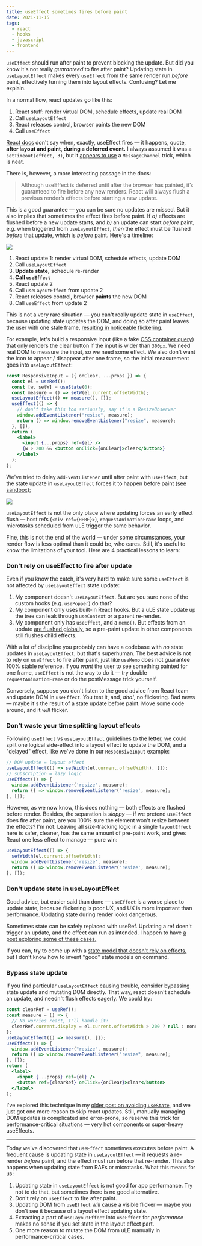 ```yaml
---
title: useEffect sometimes fires before paint
date: 2021-11-15
tags:
  - react
  - hooks
  - javascript
  - frontend
---
```



`useEffect` should run after paint to prevent blocking the update. But did you know it's not really _guaranteed_ to fire after paint? Updating state in `useLayoutEffect` makes every `useEffect` from the same render run _before_ paint, effectively turning them into layout effects. Confusing? Let me explain.

In a normal flow, react updates go like this:

1. React stuff: render virtual DOM, schedule effects, update real DOM
2. Call `useLayoutEffect`
3. React releases control, browser paints the new DOM
4. Call `useEffect`

[React docs](https://reactjs.org/docs/hooks-reference.html#useeffect) don't say when, exactly, useEffect fires — it happens, quote, __after layout and paint, during a deferred event.__ I always assumed it was a `setTimeout(effect, 3)`, but it [appears to use](https://stackoverflow.com/a/56727837) a `MessageChannel` trick, which is neat.

There is, however, a more interesting passage in the docs:

> Although useEffect is deferred until after the browser has painted, it’s guaranteed to fire before any new renders. React will always flush a previous render’s effects before starting a new update.

This is a good guarantee — you can be sure no updates are missed. But it also implies that sometimes the effect fires before paint. If _a)_ effects are flushed before a new update starts, and _b)_ an update can start _before_ paint, e.g. when triggered from `useLayoutEffect`, _then_ the effect must be flushed _before_ that update, which is _before_ paint. Here's a timeline:

![](/images/forced-le-flush-chart.png)

1. React update 1: render virtual DOM, schedule effects, update DOM
2. Call `useLayoutEffect`
3. __Update state,__ schedule re-render
4. __Call `useEffect`__
5. React update 2
6. Call `useLayoutEffect` from update 2
7. React releases control, browser __paints__ the new DOM
8. Call `useEffect` from update 2

This is not a very rare situation — you can't really update state in `useEffect`, because updating state updates the DOM, and doing so after paint leaves the user with one stale frame, [resulting in noticeable flickering.](https://blog.logrocket.com/useeffect-vs-uselayouteffect/)

For example, let's build a responsive input (like a fake [CSS container query](https://developer.mozilla.org/en-US/docs/Web/CSS/CSS_Container_Queries)) that only renders the clear button if the input is wider than `300px`. We need real DOM to measure the input, so we need some effect. We also don't want the icon to appear / disappear after one frame, so the initial measurement goes into `useLayoutEffect`:

```jsx
const ResponsiveInput = ({ onClear, ...props }) => {
  const el = useRef();
  const [w, setW] = useState(0);
  const measure = () => setW(el.current.offsetWidth);
  useLayoutEffect(() => measure(), []);
  useEffect(() => {
    // don't take this too seriously, say it's a ResizeObserver
    window.addEventListener("resize", measure);
    return () => window.removeEventListener("resize", measure);
  }, []);
  return (
    <label>
      <input {...props} ref={el} />
      {w > 200 && <button onClick={onClear}>clear</button>}
    </label>
  );
};
```

We've tried to delay `addEventListener` until after paint with `useEffect`, but the state update in `useLayoutEffect` forces it to happen before paint [(see sandbox):](https://codesandbox.io/s/infallible-wildflower-127lv?file=/src/App.js:294-408)

![](/images/le-flush-paint.png)

`useLayoutEffect` is not the only place where updating forces an early effect flush — host refs (`<div ref={HERE}>`), `requestAnimationFrame` loops, and microtasks scheduled from uLE trigger the same behavior.

Fine, this is not the end of the world — under some circumstances, your render flow is less optimal than it could be, who cares. Still, it's useful to know the limitations of your tool. Here are 4 practical lessons to learn:

### Don't rely on useEffect to fire after update

Even if you know the catch, it's very hard to make sure some `useEffect` is not affected by `useLayoutEffect` state update:

1. My component doesn't `useLayoutEffect`. But are you sure none of the custom hooks (e.g. `usePopper`) do that?
1. My component only uses built-in React hooks. But a uLE state update up the tree can leak through `useContext` or a parent re-render.
3. My component only has `useEffect`, and a `memo()`. But effects from an update [are flushed globally](https://github.com/facebook/react/blob/4ff5f5719b348d9d8db14aaa49a48532defb4ab7/packages/react-reconciler/src/ReactFiberWorkLoop.new.js#L769), so a pre-paint update in other components still flushes child effects.

With a lot of discipline you probably can have a codebase with _no_ state updates in `useLayoutEffect`, but that's superhuman. The best advice is not to rely on `useEffect` to fire after paint, just like `useMemo` does not guarantee 100% stable reference. If you _want_ the user to see something painted for one frame, `useEffect` is not the way to do it — try double `requestAnimationFrame` or do the postMessage trick yourself.

Conversely, suppose you don't listen to the good advice from React team and update DOM in `useEffect`. You test it, and, _aha!_, no flickering. Bad news — maybe it's the result of a state update before paint. Move some code around, and it _will_ flicker.

### Don't waste your time splitting layout effects

Following `useEffect` vs `useLayoutEffect` guidelines to the letter, we could split one logical side-effect into a layout effect to update the DOM, and a "delayed" effect, like we've done in our `ResponsiveInput` example:

```jsx
// DOM update = layout effect
useLayoutEffect(() => setWidth(el.current.offsetWidth), []);
// subscription = lazy logic
useEffect(() => {
  window.addEventListener('resize', measure);
  return () => window.removeEventListener('resize', measure);
}, []);
```

However, as we now know, this does nothing — both effects are flushed before render. Besides, the separation is _sloppy_ — if we pretend `useEffect` does fire after paint, are you 100% sure the element won't resize between the effects? I'm not. Leaving all size-tracking logic in a single `layoutEffect` here is safer, cleaner, has the same amount of pre-paint work, and gives React one less effect to manage — pure win:

```js
useLayoutEffect(() => {
  setWidth(el.current.offsetWidth);
  window.addEventListener('resize', measure);
  return () => window.removeEventListener('resize', measure);
}, []);
```

### Don't update state in useLayoutEffect

Good advice, but easier said than done — `useEffect` is a worse place to update state, because flickering is poor UX, and UX is more important than performance. Updating state during render looks dangerous. 

Sometimes state can be safely replaced with useRef. Updating a ref doen't trigger an update, and the effect can run as intended. I happen to have [a post exploring some of these cases.](https://thoughtspile.github.io/2021/10/18/non-react-state/)

If you can, try to come up with a [state model that doesn't rely on effects,](https://thoughtspile.github.io/2021/09/21/useeffect-derived-state/) but I don't know how to invent "good" state models on command.

### Bypass state update

If you find particular `useLayoutEffect` causing trouble, consider bypassing state update and mutating DOM directly. That way, react doesn't schedule an update, and needn't flush effects eagerly. We could try:

```jsx
const clearRef = useRef();
const measure = () => {
  // No worries react, I'll handle it:
  clearRef.current.display = el.current.offsetWidth > 200 ? null : none;
};
useLayoutEffect(() => measure(), []);
useEffect(() => {
  window.addEventListener("resize", measure);
  return () => window.removeEventListener("resize", measure);
}, []);
return (
  <label>
    <input {...props} ref={el} />
    <button ref={clearRef} onClick={onClear}>clear</button>
  </label>
);
```

I've explored this technique in my [older post on avoiding `useState`](https://thoughtspile.github.io/2021/10/18/non-react-state/), and we just got one more reason to skip react updates. Still, manually managing DOM updates is complicated and error-prone, so reserve this trick for performance-critical situations — very hot components or super-heavy useEffects.

---

Today we've discovered that `useEffect` sometimes executes before paint. A frequent cause is updating state in `useLayoutEffect` — it requests a re-render _before_ paint, and the effect must run before that re-render. This also happens when updating state from RAFs or microtasks. What this means for us:

1. Updating state in `useLayoutEffect` is not good for app performance. Try not to do that, but sometimes there is no good alternative.
1. Don't rely on `useEffect` to fire after paint.
1. Updating DOM from `useEffect` _will_ cause a visible flicker — maybe you don't see it because of a layout effect updating state.
1. Extracting a part of `useLayoutEffect` into `useEffect` for _performance_ makes no sense if you set state in the layout effect part.
1. One more reason to mutate the DOM from uLE manually in performance-critical cases.
